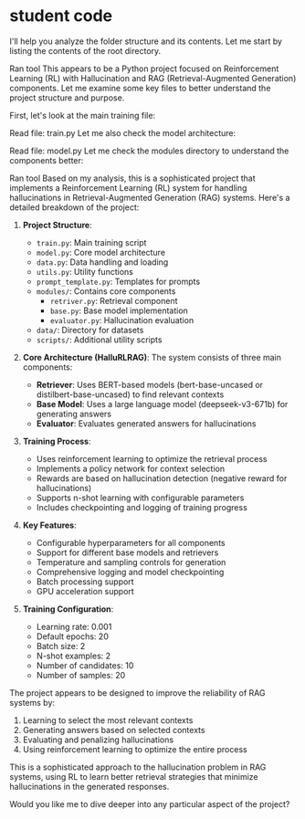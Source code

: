 




# student code


I'll help you analyze the folder structure and its contents. Let me start by listing the contents of the root directory.


Ran tool
This appears to be a Python project focused on Reinforcement Learning (RL) with Hallucination and RAG (Retrieval-Augmented Generation) components. Let me examine some key files to better understand the project structure and purpose.

First, let's look at the main training file:


Read file: train.py
Let me also check the model architecture:


Read file: model.py
Let me check the modules directory to understand the components better:


Ran tool
Based on my analysis, this is a sophisticated project that implements a Reinforcement Learning (RL) system for handling hallucinations in Retrieval-Augmented Generation (RAG) systems. Here's a detailed breakdown of the project:

1. **Project Structure**:
   - `train.py`: Main training script
   - `model.py`: Core model architecture
   - `data.py`: Data handling and loading
   - `utils.py`: Utility functions
   - `prompt_template.py`: Templates for prompts
   - `modules/`: Contains core components
     - `retriver.py`: Retrieval component
     - `base.py`: Base model implementation
     - `evaluator.py`: Hallucination evaluation
   - `data/`: Directory for datasets
   - `scripts/`: Additional utility scripts

2. **Core Architecture (HalluRLRAG)**:
   The system consists of three main components:
   - **Retriever**: Uses BERT-based models (bert-base-uncased or distilbert-base-uncased) to find relevant contexts
   - **Base Model**: Uses a large language model (deepseek-v3-671b) for generating answers
   - **Evaluator**: Evaluates generated answers for hallucinations

3. **Training Process**:
   - Uses reinforcement learning to optimize the retrieval process
   - Implements a policy network for context selection
   - Rewards are based on hallucination detection (negative reward for hallucinations)
   - Supports n-shot learning with configurable parameters
   - Includes checkpointing and logging of training progress

4. **Key Features**:
   - Configurable hyperparameters for all components
   - Support for different base models and retrievers
   - Temperature and sampling controls for generation
   - Comprehensive logging and model checkpointing
   - Batch processing support
   - GPU acceleration support

5. **Training Configuration**:
   - Learning rate: 0.001
   - Default epochs: 20
   - Batch size: 2
   - N-shot examples: 2
   - Number of candidates: 10
   - Number of samples: 20

The project appears to be designed to improve the reliability of RAG systems by:
1. Learning to select the most relevant contexts
2. Generating answers based on selected contexts
3. Evaluating and penalizing hallucinations
4. Using reinforcement learning to optimize the entire process

This is a sophisticated approach to the hallucination problem in RAG systems, using RL to learn better retrieval strategies that minimize hallucinations in the generated responses.

Would you like me to dive deeper into any particular aspect of the project?

